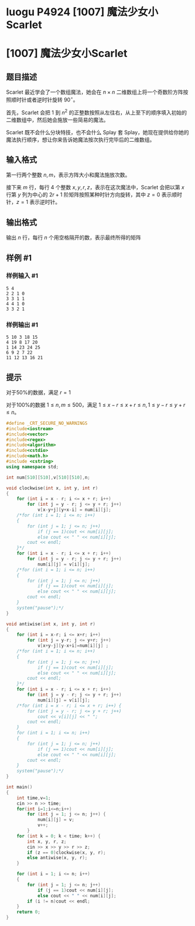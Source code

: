 # luogu P4924 [1007] 魔法少女小Scarlet



# [1007] 魔法少女小Scarlet

## 题目描述

Scarlet 最近学会了一个数组魔法，她会在 $n\times n$ 二维数组上将一个奇数阶方阵按照顺时针或者逆时针旋转 $90^\circ$。

首先，Scarlet 会把 $1$ 到 $n^2$ 的正整数按照从左往右，从上至下的顺序填入初始的二维数组中，然后她会施放一些简易的魔法。

Scarlet 既不会什么分块特技，也不会什么 Splay 套 Splay，她现在提供给你她的魔法执行顺序，想让你来告诉她魔法按次执行完毕后的二维数组。

## 输入格式

第一行两个整数 $n,m$，表示方阵大小和魔法施放次数。

接下来 $m$ 行，每行 $4$ 个整数 $x,y,r,z$，表示在这次魔法中，Scarlet 会把以第 $x$ 行第 $y$ 列为中心的 $2r+1$ 阶矩阵按照某种时针方向旋转，其中 $z=0$ 表示顺时针，$z=1$ 表示逆时针。

## 输出格式

输出 $n$ 行，每行 $n$ 个用空格隔开的数，表示最终所得的矩阵

## 样例 #1

### 样例输入 #1

```
5 4
2 2 1 0
3 3 1 1
4 4 1 0
3 3 2 1
```

### 样例输出 #1

```
5 10 3 18 15
4 19 8 17 20
1 14 23 24 25
6 9 2 7 22
11 12 13 16 21
```

## 提示

对于50%的数据，满足 $r=1$

对于100%的数据 $1\leq n,m\leq500$，满足 $1\leq x-r\leq x+r\leq n,1\leq y-r\leq y+r\leq n$。



```cpp
#define _CRT_SECURE_NO_WARNINGS
#include<iostream>
#include<vector>
#include<regex>
#include<algorithm>
#include<cstdio>
#include<math.h>
#include <cstring>
using namespace std;

int num[510][510],v[510][510],n;

void clockwise(int x, int y, int r)
{
	for (int i = x - r; i <= x + r; i++)
		for (int j = y - r; j <= y + r; j++)
			v[x-y+j][y+x-i] = num[i][j];
	/*for (int i = 1; i <= n; i++)
	{
		for (int j = 1; j <= n; j++)
			if (j == 1)cout << num[i][j];
			else cout << " " << num[i][j];
		cout << endl;
	}*/
	for (int i = x - r; i <= x + r; i++)
		for (int j = y - r; j <= y + r; j++)
			num[i][j] = v[i][j];
	/*for (int i = 1; i <= n; i++)
	{
		for (int j = 1; j <= n; j++)
			if (j == 1)cout << num[i][j];
			else cout << " " << num[i][j];
		cout << endl;
	}
	system("pause");*/
}

void antiwise(int x, int y, int r)
{
	for (int i = x-r; i <= x+r; i++)
		for (int j = y-r; j <= y+r; j++)
			v[x+y-j][y-x+i]=num[i][j] ;
	/*for (int i = 1; i <= n; i++)
	{
		for (int j = 1; j <= n; j++)
			if (j == 1)cout << num[i][j];
			else cout << " " << num[i][j];
		cout << endl;
	}*/
	for (int i = x - r; i <= x + r; i++)
		for (int j = y - r; j <= y + r; j++)
			num[i][j] = v[i][j];
	/*for (int i = x - r; i <= x + r; i++) {
		for (int j = y - r; j <= y + r; j++)
			cout << v[i][j] << " ";
		cout << endl;
	}
	for (int i = 1; i <= n; i++)
	{
		for (int j = 1; j <= n; j++)
			if (j == 1)cout << num[i][j];
			else cout << " " << num[i][j];
		cout << endl;
	}
	system("pause");*/
}

int main()
{
	int time,v=1;
	cin >> n >> time;
	for(int i=1;i<=n;i++)
		for (int j = 1; j <= n; j++) {
			num[i][j] = v;
			v++;
		}
	for (int k = 0; k < time; k++) {
		int x, y, r, z;
		cin >> x >> y >> r >> z;
		if (z == 0)clockwise(x, y, r);
		else antiwise(x, y, r);
	}

	for (int i = 1; i <= n; i++)
	{
		for (int j = 1; j <= n; j++)
			if (j == 1)cout << num[i][j];
			else cout << " " << num[i][j];
		if (i != n)cout << endl;
	}
	return 0;
}

```


